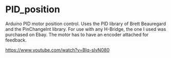 # PID_position
Arduino PID motor position control.
Uses the PID library of Brett Beauregard and the PinChangeInt library.
For use with any H-Bridge, the one I used was purchased on Ebay. 
The motor has to have an encoder attached for feedback.

https://www.youtube.com/watch?v=BIq-sIvN080
